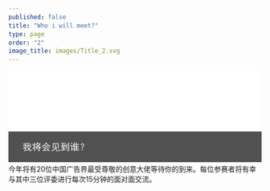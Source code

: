 ```yaml
---
published: false
title: "Who i will meet?"
type: page
order: "2"
image_title: images/Title_2.svg
---
```


![Title_02.svg](/images/Title_02.svg)
![Button_2.svg](/images/Button_2.svg)
今年将有20位中国广告界最受尊敬的创意大佬等待你的到来。每位参赛者将有幸与其中三位评委进行每次15分钟的面对面交流。
